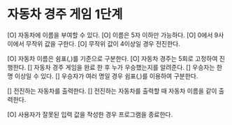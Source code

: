 # 자동차 경주 게임 1단계

[O] 자동차에 이름을 부여할 수 있다.
[O] 이름은 5자 이하만 가능하다.
[O] 0에서 9사이에서 무작위 값을 구한다.
[O] 무작위 값이 4이상일 경우 전진한다.

[O] 자동차 이름은 쉼표(,)를 기준으로 구분한다.
[O] 자동차 경주는 5회로 고정하여 진행한다.
[] 자동차 경주 게임을 완료 한 후 누가 우승했는지를 알려준다.
[] 우승자는 한 명 이상일 수 있다.
[] 우승자가 여러 명일 경우 쉼표(,)를 이용하여 구분한다.

[] 전진하는 자동차를 출력한다.
[] 전진하는 자동차를 출력할 때 자동차 이름을 같이 출력한다.

[O] 사용자가 잘못된 입력 값을 작성한 경우 프로그램을 종료한다.
